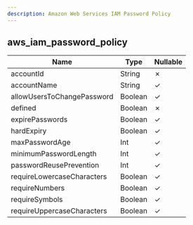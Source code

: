 ```yaml
---
description: Amazon Web Services IAM Password Policy
---
```

aws_iam_password_policy
-----------------------

| **Name**                   | **Type** | **Nullable** |
| -------------------------- | -------- | ------------ |
| accountId                  | String   | &cross;      |
| accountName                | String   | &check;      |
| allowUsersToChangePassword | Boolean  | &check;      |
| defined                    | Boolean  | &cross;      |
| expirePasswords            | Boolean  | &check;      |
| hardExpiry                 | Boolean  | &check;      |
| maxPasswordAge             | Int      | &check;      |
| minimumPasswordLength      | Int      | &check;      |
| passwordReusePrevention    | Int      | &check;      |
| requireLowercaseCharacters | Boolean  | &check;      |
| requireNumbers             | Boolean  | &check;      |
| requireSymbols             | Boolean  | &check;      |
| requireUppercaseCharacters | Boolean  | &check;      |
